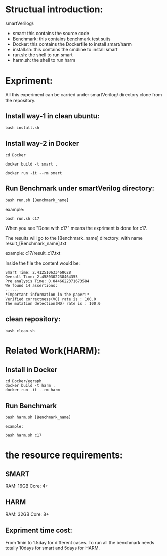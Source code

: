 # Structual introduction:
smartVerilog/:
- smart: this contains the source code
- Benchmark: this contains benchmark test suits
- Docker: this contains the Dockerfile to install smart/harm
- install.sh: this contains the cmdline to install smart
- run.sh: the shell to run smart
- harm.sh: the shell to run harm

# Expriment:
All this experiment can be carried under smartVerilog/ directory clone from the repository.

## Install way-1 in clean ubuntu:
    
    bash install.sh

## Install way-2 in Docker
    cd Docker

    docker build -t smart .

    docker run -it --rm smart

## Run Benchmark under smartVerilog directory:

    bash run.sh [Benchmark_name]


example:
    
    bash run.sh c17

When you see "Done with c17" means the expriment is done for c17.

The results will go to the [Benchmark_name] directory: with name result_[Benchmark_name].txt

example: c17/result_c17.txt

Inside the file the content would be:

    Smart Time: 2.412510633468628
    Overall Time: 2.4580302238464355
    Pre analysis Time: 0.0446622371673584
    We found 14 assertions:
    ......
    *Important information in the paper:*
    Verified correctness(VC) rate is : 100.0
    The mutation detection(MD) rate is : 100.0

## clean repository:
    
    bash clean.sh

# Related Work(HARM):

## Install in Docker

    cd Docker/egraph
    docker build -t harm .
    docker run -it --rm harm

## Run Benchmark
    bash harm.sh [Benchmark_name]

    example:
    
    bash harm.sh c17

# the resource requirements:
## SMART
RAM: 16GB Core: 4+
## HARM
RAM: 32GB Core: 8+
## Expriment time cost:
From 1min to 1.5day for different cases.
To run all the benchmark needs totally 10days for smart and 5days for HARM.